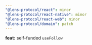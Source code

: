 ```yaml
---
"@lens-protocol/react": minor
"@lens-protocol/react-native": minor
"@lens-protocol/react-web": minor
"@lens-protocol/domain": patch
---
```


**feat:** self-funded `useFollow`
